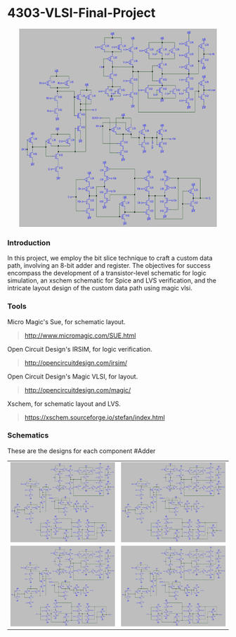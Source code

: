 # 4303-VLSI-Final-Project
<p align="center">
<img src="/img/1Bitpath.PNG" alt="Alt text" title="Optional title" width=450px height=450px left:margin=auto right:margin=auto>
</p>

### Introduction
In this project, we employ the bit slice technique to craft a custom data path, involving an 8-bit adder and register. The objectives for success encompass the development of a transistor-level schematic for logic simulation, an xschem schematic for Spice and LVS verification, and the intricate layout design of the custom data path using magic vlsi.

### Tools 

Micro Magic's Sue, for schematic layout. </br >
> http://www.micromagic.com/SUE.html </br >

Open Circuit Design's IRSIM, for logic verification. </br >
> http://opencircuitdesign.com/irsim/ </br >

Open Circuit Design's Magic VLSI, for layout. </br >
> http://opencircuitdesign.com/magic/ </br >

Xschem, for schematic layout and LVS. </br >
> https://xschem.sourceforge.io/stefan/index.html </br >

### Schematics

These are the designs for each component
#Adder
<table>
  <tr>
    <td><img src="/img/1Bitpath.PNG" alt="Image 1"></td>
    <td><img src="/img/1Bitpath.PNG" alt="Image 2"></td>
  </tr>
  <tr>
    <td><img src="/img/1Bitpath.PNG" alt="Image 3"></td>
    <td><img src="/img/1Bitpath.PNG" alt="Image 4"></td>
  </tr>
</table>




